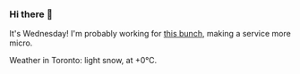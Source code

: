 ### Hi there :wave:

It's Wednesday! I'm probably working for [this bunch](https://github.com/kohofinancial), making a service more micro.

Weather in Toronto: light snow, at +0°C.
